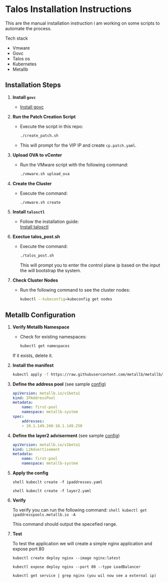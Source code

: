 # Talos Installation Instructions
This are the manual installation instruction i am working on some scripts to automate the process.

Tech stack
- Vmware
- Govc
- Talos os
- Kubernetes
- Metallb

## Installation Steps
1. **Install `govc`**  
   - [Install govc](https://github.com/vmware/govmomi/blob/main/govc/README.md)

2. **Run the Patch Creation Script**  
   - Execute the script in this repo:  
     ```bash
     ./create_patch.sh
     ```  
   - This will prompt for the VIP IP and create `cp.patch.yaml`.

3. **Upload OVA to vCenter**  
   - Run the VMware script with the following command:  
     ```bash
     ./vmware.sh upload_ova
     ```
4. **Create the Cluster**  
   - Execute the command:  
     ```bash
     ./vmware.sh create
     ```
5. **Install `talosctl`**  
   - Follow the installation guide:  
     [Install talosctl](https://www.talos.dev/v1.9/talos-guides/install/talosctl/)

6. **Exectue talos_post.sh**  
   - Execute the command:  
     ```bash
     ./talos_post.sh
     ```
     This will prompt you to enter the control plane ip based on the input the will bootstrap the system.

7. **Check Cluster Nodes**  
   - Run the following command to see the cluster nodes:  
     ```bash
     kubectl --kubeconfig=kubeconfig get nodes
     ```

## Metallb Configuration
1. **Verify Metallb Namespace**
   - Check for existing namespaces:  
     ```bash
     kubectl get namespaces
     ```  
   If it exists, delete it.

2. **Install the manifest**
    ```bash
    kubectl apply -f https://raw.githubusercontent.com/metallb/metallb/v0.14.5/config/manifests/metallb-native.yaml
    ```
3. **Define the address pool**
    (see sample [config)](ipaddresses.yml)
    ```yaml
    apiVersion: metallb.io/v1beta1 
    kind: IPAddressPool 
    metadata: 
        name: first-pool 
        namespace: metallb-system 
    spec: 
        addresses: 
        - 10.1.149.240-10.1.149.250
    ```
4. **Define the layer2 adviserment**
    (see sample [config](layer2.yaml))
    ```yaml
    apiVersion: metallb.io/v1beta1 
    kind: L2Advertisement 
    metadata: 
        name: first-pool 
        namespace: metallb-system
    ```
5. **Apply the config**

    ```shell kubeclt create -f ipaddresses.yaml ```

    ```shell kubeclt create -f layer2.yaml ```

6. **Verify**
    
    To verify you can run the following command:
    ```shell kubectl get ipaddresspools.metallb.io -A```

    This command should output the specefied range.

7. **Test**
    
    To test the application we will create a simple nginx application and expose port 80

    ```shell 
    kubectl create deploy nginx --image nginx:latest

    kubectl expose deploy nginx --port 80 --type LoadBalancer

    kubectl get service | grep nginx (you wil now see a external ip)
    ```


